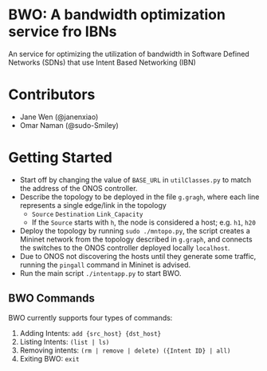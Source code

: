 # BWO: A bandwidth optimization service fro IBNs
An service for optimizing the utilization of bandwidth in Software Defined Networks (SDNs) that use Intent Based Networking (IBN)

# Contributors
* Jane Wen (@janenxiao)
* Omar Naman (@sudo-Smiley)

# Getting Started
* Start off by changing the value of `BASE_URL` in `utilClasses.py` to match the address of the ONOS controller.
* Describe the topology to be deployed in the file `g.gragh`, where each line represents a single edge/link in the topology
  *  `Source` `Destination` `Link_Capacity`
  *  If the `Source` starts with `h`, the node is considered a host; e.g. `h1`, `h20`
* Deploy the topology by running `sudo ./mntopo.py`, the script creates a Mininet network from the topology described in `g.graph`, and connects the switches to the ONOS controller deployed locally `localhost`.
* Due to ONOS not discovering the hosts until they generate some traffic, running the `pingall` command in Mininet is advised.
* Run the main script `./intentapp.py` to start BWO.

## BWO Commands
BWO currently supports four types of commands:
1. Adding Intents: `add {src_host} {dst_host}`
2. Listing Intents: `(list | ls)`
3. Removing intents: `(rm | remove | delete) ({Intent ID} | all)`
4. Exiting BWO: `exit`



